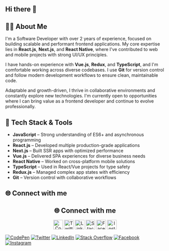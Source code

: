 ## Hi there 👋

## 👨‍💻 About Me

I'm a Software Developer with over 2 years of experience, focused on building scalable and performant frontend applications. My core expertise lies in **React.js**, **Next.js**, and **React Native**, where I've contributed to web and mobile projects with strong UI/UX principles.

I have hands-on experience with **Vue.js**, **Redux**, and **TypeScript**, and I'm comfortable working across diverse codebases. I use **Git** for version control and follow modern development workflows to ensure clean, maintainable code.

Adaptable and growth-driven, I thrive in collaborative environments and constantly explore new technologies. I'm currently open to opportunities where I can bring value as a frontend developer and continue to evolve professionally.

## 🚀 Tech Stack & Tools

- **JavaScript** – Strong understanding of ES6+ and asynchronous programming
- **React.js** – Developed multiple production-grade applications
- **Next.js** – Built SSR apps with optimized performance
- **Vue.js** – Delivered SPA experiences for diverse business needs
- **React Native** – Worked on cross-platform mobile solutions
- **TypeScript** – Used in React/Vue projects for type safety
- **Redux.js** – Managed complex app states with efficiency
- **Git** – Version control with collaborative workflows

## 🌐 Connect with me

<h2 align="center">🌐 Connect with me</h2>

<p align="center">
  <a href="https://codepen.io/your-profile"><img src="https://img.icons8.com/ios-filled/50/codepen.png" width="30" alt="CodePen"/></a>
  <a href="https://twitter.com/your-profile"><img src="https://img.icons8.com/ios-filled/50/twitterx.png" width="30" alt="Twitter"/></a>
  <a href="https://linkedin.com/in/your-profile"><img src="[https://img.icons8.com/ios-filled/50/linkedin.png](https://img.icons8.com/?size=100&id=13930&format=png&color=000000)" width="30" alt="LinkedIn"/></a>
  <a href="https://stackoverflow.com/users/your-id"><img src="https://img.icons8.com/ios-filled/50/stackoverflow.png" width="30" alt="Stack Overflow"/></a>
  <a href="https://facebook.com/your-profile"><img src="https://img.icons8.com/ios-filled/50/facebook-new.png" width="30" alt="Facebook"/></a>
  <a href="https://instagram.com/your-profile"><img src="https://img.icons8.com/ios-filled/50/instagram-new--v1.png" width="30" alt="Instagram"/></a>
</p>

[![CodePen](https://img.icons8.com/ios-filled/50/codepen.png)](https://codepen.io/your-profile)
[![Twitter](https://img.icons8.com/ios-filled/50/twitterx.png)](https://twitter.com/your-profile)
[![LinkedIn](https://img.icons8.com/ios-filled/50/linkedin.png)](https://linkedin.com/in/your-profile)
[![Stack Overflow](https://img.icons8.com/ios-filled/50/stackoverflow.png)](https://stackoverflow.com/users/your-id)
[![Facebook](https://img.icons8.com/ios-filled/50/facebook-new.png)](https://facebook.com/your-profile)
[![Instagram](https://img.icons8.com/ios-filled/50/instagram-new--v1.png)](https://instagram.com/your-profile)

